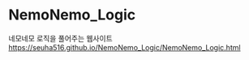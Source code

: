 # NemoNemo_Logic
 네모네모 로직을 풀어주는 웹사이트
 https://seuha516.github.io/NemoNemo_Logic/NemoNemo_Logic.html
